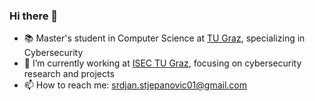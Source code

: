 ### Hi there 👋

<!--
**StjepanovicSrdjan/StjepanovicSrdjan** is a ✨ _special_ ✨ repository because its `README.md` (this file) appears on your GitHub profile.

Here are some ideas to get you started:

- 🔭 I’m currently working on ...
- 🌱 I’m currently learning ...
- 👯 I’m looking to collaborate on ...
- 🤔 I’m looking for help with ...
- 💬 Ask me about ...
- 📫 How to reach me: ...
- 😄 Pronouns: ...
- ⚡ Fun fact: ...
-->

- 📚 Master's student in Computer Science at [TU Graz](https://www.tugraz.at/en/home/), specializing in Cybersecurity
- 🔭 I’m currently working at [ISEC TU Graz](https://www.isec.tugraz.at/), focusing on cybersecurity research and projects
- 📫 How to reach me: srdjan.stjepanovic01@gmail.com
